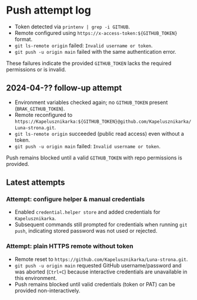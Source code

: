 # Push attempt log

- Token detected via `printenv | grep -i GITHUB`.
- Remote configured using `https://x-access-token:${GITHUB_TOKEN}` format.
- `git ls-remote origin` failed: `Invalid username or token`.
- `git push -u origin main` failed with the same authentication error.

These failures indicate the provided `GITHUB_TOKEN` lacks the required permissions or is invalid.

## 2024-04-?? follow-up attempt

- Environment variables checked again; no `GITHUB_TOKEN` present (`BRAK_GITHUB_TOKEN`).
- Remote reconfigured to `https://Kapelusznikarka:${GITHUB_TOKEN}@github.com/Kapelusznikarka/Luna-strona.git`.
- `git ls-remote origin` succeeded (public read access) even without a token.
- `git push -u origin main` failed: `Invalid username or token`.

Push remains blocked until a valid `GITHUB_TOKEN` with repo permissions is provided.

## Latest attempts

### Attempt: configure helper & manual credentials
- Enabled `credential.helper store` and added credentials for `Kapelusznikarka`.
- Subsequent commands still prompted for credentials when running `git push`, indicating stored password was not used or rejected.

### Attempt: plain HTTPS remote without token
- Remote reset to `https://github.com/Kapelusznikarka/Luna-strona.git`.
- `git push -u origin main` requested GitHub username/password and was aborted (`Ctrl+C`) because interactive credentials are unavailable in this environment.
- Push remains blocked until valid credentials (token or PAT) can be provided non-interactively.
